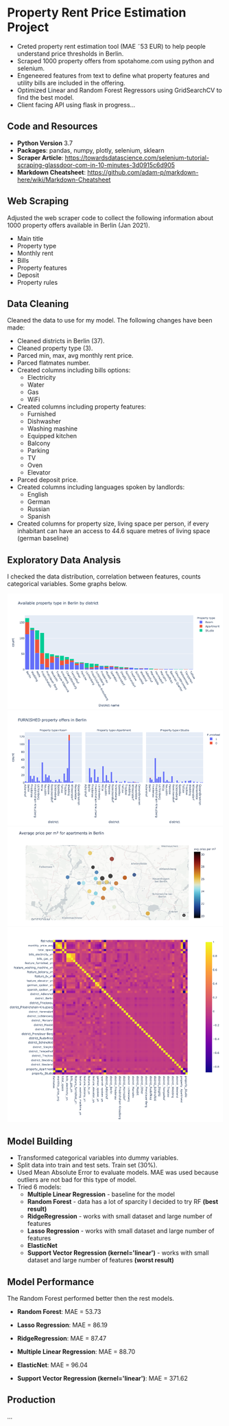 # Property Rent Price Estimation Project
- Creted property rent estimation tool (MAE ˜53 EUR) to help people understand price thresholds in Berlin.
- Scraped 1000 property offers from spotahome.com using python and selenium.
- Engeneered features from text to define what property features and utility bills are included in the offering.
- Optimized Linear and Random Forest Regressors using GridSearchCV to find the best model.
- Client facing API using flask in progress...

## Code and Resources
- __Python Version__ 3.7
- __Packages__: pandas, numpy, plotly, selenium, sklearn
- __Scraper Article__: https://towardsdatascience.com/selenium-tutorial-scraping-glassdoor-com-in-10-minutes-3d0915c6d905
- __Markdown Cheatsheet__: https://github.com/adam-p/markdown-here/wiki/Markdown-Cheatsheet

## Web Scraping
Adjusted the web scraper code to collect the following information about 1000 property offers available in Berlin (Jan 2021).

- Main title
- Property type
- Monthly rent
- Bills
- Property features
- Deposit
- Property rules

## Data Cleaning
Cleaned the data to use for my model. The following changes have been made:

- Cleaned districts in Berlin (37).
- Cleaned property type (3).
- Parced min, max, avg monthly rent price.
- Parced flatmates number.
- Created columns including bills options:
  - Electricity
  - Water
  - Gas
  - WiFi
- Created columns including property features:
  - Furnished
  - Dishwasher
  - Washing mashine
  - Equipped kitchen
  - Balcony
  - Parking
  - TV
  - Oven
  - Elevator
- Parced deposit price.
- Created columns including languages spoken by landlords:
  - English
  - German
  - Russian
  - Spanish
- Created columns for property size, living space per person, if every inhabitant can have an access to 44.6 square metres of living space (german baseline)

## Exploratory Data Analysis
I checked the data distribution, correlation between features, counts categorical variables. Some graphs below. 

![](images/ds_apartment_price_estimation_newplot.png)
![](images/ds_apartment_price_estimation_hist3.png)
![](images/ds_apartment_price_estimation_map.png)
![](images/ds_apartment_price_estimation_corrplot.png)

## Model Building

- Transformed categorical variables into dummy variables. 
- Split data into train and test sets. Train set (30%).
- Used Mean Absolute Error to evaluate models. MAE was used because outliers are not bad for this type of model.
- Tried 6 models:
  - __Multiple Linear Regression__ - baseline for the model
  - __Random Forest__ - data has a lot of sparcity I decided to try RF __(best result)__
  - __RidgeRegression__ - works with small dataset and large number of features
  - __Lasso Regression__ - works with small dataset and large number of features
  - __ElasticNet__ 
  - __Support Vector Regression (kernel='linear')__ - works with small dataset and large number of features  __(worst result)__
  
  

## Model Performance
The Random Forest performed better then the rest models.

- __Random Forest__: MAE =  53.73

- __Lasso Regression__: MAE = 86.19
- __RidgeRegression__: MAE = 87.47
- __Multiple Linear Regression__: MAE = 88.70
- __ElasticNet__: MAE = 96.04
- __Support Vector Regression (kernel='linear')__: MAE = 371.62


## Production
...

